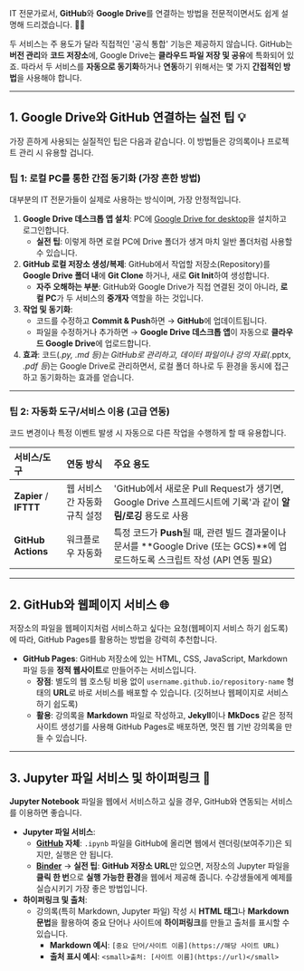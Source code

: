 IT 전문가로서, **GitHub**와 **Google Drive**를 연결하는 방법을 전문적이면서도 쉽게 설명해 드리겠습니다. 🧑‍💻

두 서비스는 주 용도가 달라 직접적인 '공식 통합' 기능은 제공하지 않습니다. GitHub는 **버전 관리**와 **코드 저장소**에, Google Drive는 **클라우드 파일 저장 및 공유**에 특화되어 있죠. 따라서 두 서비스를 **자동으로 동기화**하거나 **연동**하기 위해서는 몇 가지 **간접적인 방법**을 사용해야 합니다.

---

## 1. Google Drive와 GitHub 연결하는 실전 팁 💡

가장 흔하게 사용되는 실질적인 팁은 다음과 같습니다. 이 방법들은 강의록이나 프로젝트 관리 시 유용할 겁니다.

### 팁 1: 로컬 PC를 통한 간접 동기화 (가장 흔한 방법)

대부분의 IT 전문가들이 실제로 사용하는 방식이며, 가장 안정적입니다.

1.  **Google Drive 데스크톱 앱 설치**: PC에 [Google Drive for desktop](https://www.google.com/intl/ko_ALL/drive/download/)을 설치하고 로그인합니다.
    * **실전 팁**: 이렇게 하면 로컬 PC에 Drive 폴더가 생겨 마치 일반 폴더처럼 사용할 수 있습니다.
2.  **GitHub 로컬 저장소 생성/복제**: GitHub에서 작업할 저장소(Repository)를 **Google Drive 폴더 내**에 **Git Clone** 하거나, 새로 **Git Init**하여 생성합니다.
    * **자주 오해하는 부분**: GitHub와 Google Drive가 직접 연결된 것이 아니라, **로컬 PC**가 두 서비스의 **중개자** 역할을 하는 것입니다.
3.  **작업 및 동기화**:
    * 코드를 수정하고 **Commit & Push**하면 $\rightarrow$ **GitHub**에 업데이트됩니다.
    * 파일을 수정하거나 추가하면 $\rightarrow$ **Google Drive 데스크톱 앱**이 자동으로 **클라우드 Google Drive**에 업로드합니다.
4.  **효과**: 코드(*.py, *.md 등*)는 GitHub로 관리하고, 데이터 파일이나 강의 자료(*.pptx, *.pdf 등*)는 Google Drive로 관리하면서, 로컬 폴더 하나로 두 환경을 동시에 접근하고 동기화하는 효과를 얻습니다.

---

### 팁 2: 자동화 도구/서비스 이용 (고급 연동)

코드 변경이나 특정 이벤트 발생 시 자동으로 다른 작업을 수행하게 할 때 유용합니다.

| 서비스/도구 | 연동 방식 | 주요 용도 |
| :--- | :--- | :--- |
| **Zapier** / **IFTTT** | 웹 서비스 간 자동화 규칙 설정 | 'GitHub에서 새로운 Pull Request가 생기면, Google Drive 스프레드시트에 기록'과 같이 **알림/로깅** 용도로 사용 |
| **GitHub Actions** | 워크플로우 자동화 | 특정 코드가 **Push**될 때, 관련 빌드 결과물이나 문서를 **Google Drive (또는 GCS)**에 업로드하도록 스크립트 작성 (API 연동 필요) |

---

## 2. GitHub와 웹페이지 서비스 🌐

저장소의 파일을 웹페이지처럼 서비스하고 싶다는 요청(웹페이지 서비스 하기 쉽도록)에 따라, GitHub Pages를 활용하는 방법을 강력히 추천합니다.

* **GitHub Pages**: GitHub 저장소에 있는 HTML, CSS, JavaScript, Markdown 파일 등을 **정적 웹사이트**로 만들어주는 서비스입니다.
    * **장점**: 별도의 웹 호스팅 비용 없이 `username.github.io/repository-name` 형태의 **URL**로 바로 서비스를 배포할 수 있습니다. (깃허브나 웹페이지로 서비스 하기 쉽도록)
    * **활용**: 강의록을 **Markdown** 파일로 작성하고, **Jekyll**이나 **MkDocs** 같은 정적 사이트 생성기를 사용해 GitHub Pages로 배포하면, 멋진 웹 기반 강의록을 만들 수 있습니다.

---

## 3. Jupyter 파일 서비스 및 하이퍼링크 📝

**Jupyter Notebook** 파일을 웹에서 서비스하고 싶을 경우, GitHub와 연동되는 서비스를 이용하면 좋습니다.

* **Jupyter 파일 서비스**:
    * **[GitHub](https://github.com/) 자체**: `.ipynb` 파일을 GitHub에 올리면 웹에서 렌더링(보여주기)은 되지만, 실행은 안 됩니다.
    * **[Binder](https://mybinder.org/)** $\rightarrow$ **실전 팁**: **GitHub 저장소 URL**만 있으면, 저장소의 Jupyter 파일을 **클릭 한 번**으로 **실행 가능한 환경**을 웹에서 제공해 줍니다. 수강생들에게 예제를 실습시키기 가장 좋은 방법입니다.
* **하이퍼링크 및 출처**:
    * 강의록(특히 Markdown, Jupyter 파일) 작성 시 **HTML 태그**나 **Markdown 문법**을 활용하여 중요 단어나 사이트에 **하이퍼링크**를 만들고 출처를 표시할 수 있습니다.
        * **Markdown 예시**: `[중요 단어/사이트 이름](https://해당 사이트 URL)`
        * **출처 표시 예시**: `<small>출처: [사이트 이름](https://url)</small>`
